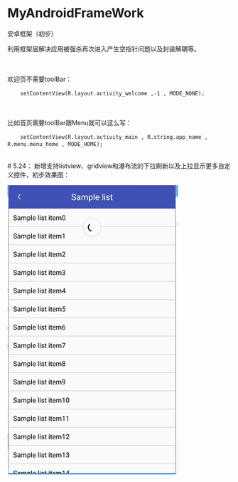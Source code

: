 # MyAndroidFrameWork
安卓框架（初步）

利用框架层解决应用被强杀再次进入产生空指针问题以及封装解耦等。

</br>
</br>
欢迎页不需要toolBar：
</br>

        setContentView(R.layout.activity_welcome ,-1 , MODE_NONE);



</br>
</br>
比如首页需要toolBar跟Menu就可以这么写：

        setContentView(R.layout.activity_main , R.string.app_name , R.menu.menu_home , MODE_HOME);
 
</br>
    # 5.24： 新增支持listview、gridview和瀑布流的下拉刷新以及上拉显示更多自定义控件，初步效果图：
</br>

![img](https://github.com/fay77/MyAndroidFrameWork/blob/master/app/src/main/res/drawable-xxhdpi/pull_to_refresh.gif)

